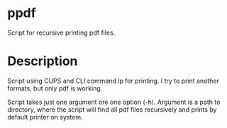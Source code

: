 # ppdf
Script for recursive printing pdf files.


# Description

Script using CUPS and CLI command lp for printing.
I try to print another formats, but only pdf is working.

Script takes just one argument ore one option (-h). Argument is a path to directory, where the script will find all pdf files recursively and prints by default printer on system.

